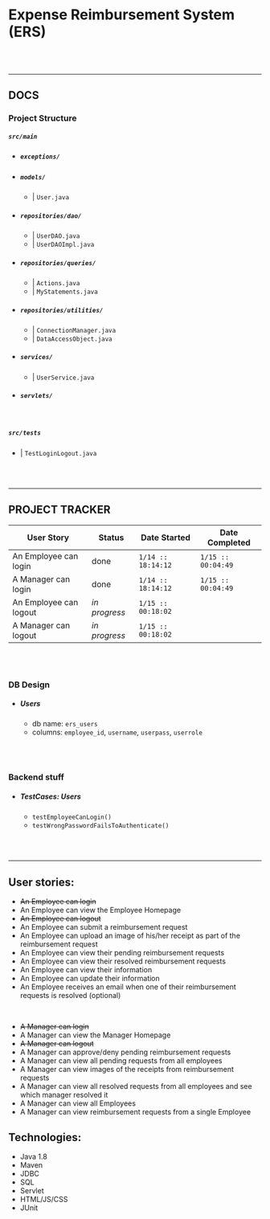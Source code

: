 # Expense Reimbursement System (ERS)

<br><br>

---
## DOCS

### Project Structure

##### *`src/main`*
- ##### `exceptions/`
- ##### `models/`
  * | `User.java`
- ##### `repositories/dao/`
  * | `UserDAO.java`
  * | `UserDAOImpl.java`
- ##### `repositories/queries/`
  * | `Actions.java`
  * | `MyStatements.java`
- ##### `repositories/utilities/`
  * | `ConnectionManager.java`
  * | `DataAccessObject.java`
- ##### `services/`
  * | `UserService.java`
- ##### `servlets/`

<br>

##### *`src/tests`*
- | `TestLoginLogout.java`

<br><br>

---

## PROJECT TRACKER

| User Story | Status | Date Started | Date Completed
|-|-|-|-|
| An Employee can login | done | `1/14 :: 18:14:12` | `1/15 :: 00:04:49` |
| A Manager can login | done | `1/14 :: 18:14:12` | `1/15 :: 00:04:49` |
| An Employee can logout | *in progress* | `1/15 :: 00:18:02` |  |
| A Manager can logout | *in progress* | `1/15 :: 00:18:02` |  |

<br><br>

### DB Design
- ##### Users
  * db name: `ers_users`
  * columns: `employee_id`, `username`, `userpass`, `userrole`

<br><br>

### Backend stuff
- ##### TestCases: Users
  * `testEmployeeCanLogin()`
  * `testWrongPasswordFailsToAuthenticate()`

<br><br>

---
## User stories:
- ~~An Employee can login~~
- An Employee can view the Employee Homepage
- ~~An Employee can logout~~
- An Employee can submit a reimbursement request
- An Employee can upload an image of his/her receipt as part of the reimbursement request
- An Employee can view their pending reimbursement requests
- An Employee can view their resolved reimbursement requests
- An Employee can view their information
- An Employee can update their information
- An Employee receives an email when one of their reimbursement requests is resolved (optional)

<br>

- ~~A Manager can login~~
- A Manager can view the Manager Homepage
- ~~A Manager can logout~~
- A Manager can approve/deny pending reimbursement requests
- A Manager can view all pending requests from all employees
- A Manager can view images of the receipts from reimbursement requests
- A Manager can view all resolved requests from all employees and see which manager resolved it
- A Manager can view all Employees
- A Manager can view reimbursement requests from a single Employee

## Technologies:
- Java 1.8
- Maven
- JDBC
- SQL
- Servlet
- HTML/JS/CSS
- JUnit
